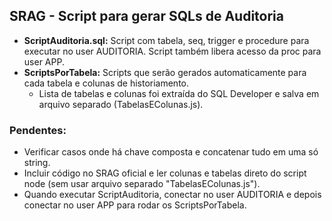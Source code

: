 ## SRAG - Script para gerar SQLs de Auditoria

- **ScriptAuditoria.sql:** Script com tabela, seq, trigger e procedure para executar no user AUDITORIA. Script também libera acesso da proc para user APP.
- **ScriptsPorTabela:** Scripts que serão gerados automaticamente para cada tabela e colunas de historiamento.
  -  Lista de tabelas e colunas foi extraída do SQL Developer e salva em arquivo separado (TabelasEColunas.js).

### Pendentes:
- Verificar casos onde há chave composta e concatenar tudo em uma só string.
- Incluir código no SRAG oficial e ler colunas e tabelas direto do script node (sem usar arquivo separado "TabelasEColunas.js").
- Quando executar ScriptAuditoria, conectar no user AUDITORIA e depois conectar no user APP para rodar os ScriptsPorTabela.
